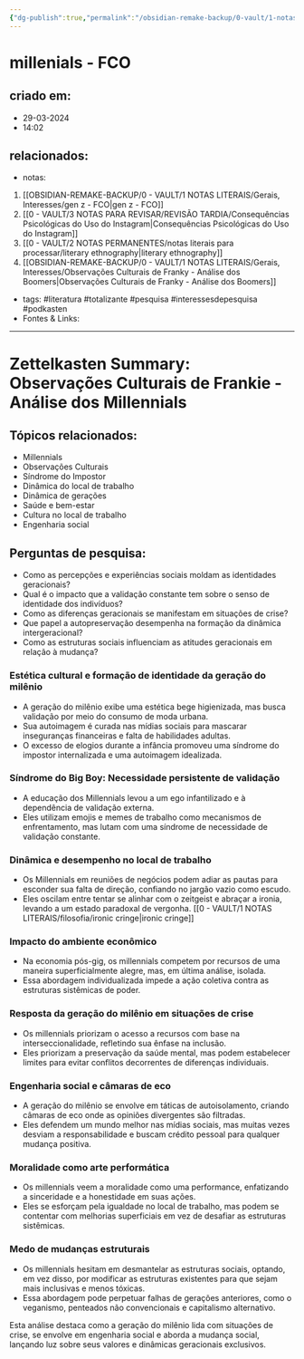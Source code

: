 ```yaml
---
{"dg-publish":true,"permalink":"/obsidian-remake-backup/0-vault/1-notas-literais/gerais-interesses/observacoes-culturais-de-frankie-analise-dos-millennials/","tags":["literatura","totalizante","pesquisa","interessesdepesquisa","podkasten"],"dgHomeLink":true,"dgShowLocalGraph":true,"dgShowFileTree":true,"dgEnableSearch":true,"noteIcon":""}
---
```


# millenials - FCO

## criado em: 
- 29-03-2024
- 14:02
## relacionados:
- notas:
1. [[OBSIDIAN-REMAKE-BACKUP/0 - VAULT/1 NOTAS LITERAIS/Gerais, Interesses/gen z - FCO\|gen z - FCO]]
2. [[0 - VAULT/3 NOTAS PARA REVISAR/REVISÃO TARDIA/Consequências Psicológicas do Uso do Instagram\|Consequências Psicológicas do Uso do Instagram]]
3. [[0 - VAULT/2 NOTAS PERMANENTES/notas literais para processar/literary ethnography\|literary ethnography]]
4. [[OBSIDIAN-REMAKE-BACKUP/0 - VAULT/1 NOTAS LITERAIS/Gerais, Interesses/Observações Culturais de Franky - Análise dos Boomers\|Observações Culturais de Franky - Análise dos Boomers]]
- tags: #literatura #totalizante #pesquisa #interessesdepesquisa #podkasten 
- Fontes & Links: 
---

# Zettelkasten Summary: Observações Culturais de Frankie - Análise dos Millennials

## Tópicos relacionados:
- Millennials
- Observações Culturais
- Síndrome do Impostor
- Dinâmica do local de trabalho
- Dinâmica de gerações
- Saúde e bem-estar
- Cultura no local de trabalho
- Engenharia social

## Perguntas de pesquisa:
- Como as percepções e experiências sociais moldam as identidades geracionais?
- Qual é o impacto que a validação constante tem sobre o senso de identidade dos indivíduos?
- Como as diferenças geracionais se manifestam em situações de crise?
- Que papel a autopreservação desempenha na formação da dinâmica intergeracional?
- Como as estruturas sociais influenciam as atitudes geracionais em relação à mudança?

### Estética cultural e formação de identidade da geração do milênio
- A geração do milênio exibe uma estética bege higienizada, mas busca validação por meio do consumo de moda urbana.
- Sua autoimagem é curada nas mídias sociais para mascarar inseguranças financeiras e falta de habilidades adultas.
- O excesso de elogios durante a infância promoveu uma síndrome do impostor internalizada e uma autoimagem idealizada.

### Síndrome do Big Boy: Necessidade persistente de validação
- A educação dos Millennials levou a um ego infantilizado e à dependência de validação externa.
- Eles utilizam emojis e memes de trabalho como mecanismos de enfrentamento, mas lutam com uma síndrome de necessidade de validação constante.

### Dinâmica e desempenho no local de trabalho
- Os Millennials em reuniões de negócios podem adiar as pautas para esconder sua falta de direção, confiando no jargão vazio como escudo.
- Eles oscilam entre tentar se alinhar com o zeitgeist e abraçar a ironia, levando a um estado paradoxal de vergonha. [[0 - VAULT/1 NOTAS LITERAIS/filosofia/ironic cringe\|ironic cringe]]

### Impacto do ambiente econômico
- Na economia pós-gig, os millennials competem por recursos de uma maneira superficialmente alegre, mas, em última análise, isolada.
- Essa abordagem individualizada impede a ação coletiva contra as estruturas sistêmicas de poder.

### Resposta da geração do milênio em situações de crise
- Os millennials priorizam o acesso a recursos com base na interseccionalidade, refletindo sua ênfase na inclusão.
- Eles priorizam a preservação da saúde mental, mas podem estabelecer limites para evitar conflitos decorrentes de diferenças individuais.

### Engenharia social e câmaras de eco
- A geração do milênio se envolve em táticas de autoisolamento, criando câmaras de eco onde as opiniões divergentes são filtradas.
- Eles defendem um mundo melhor nas mídias sociais, mas muitas vezes desviam a responsabilidade e buscam crédito pessoal para qualquer mudança positiva.

### Moralidade como arte performática
- Os millennials veem a moralidade como uma performance, enfatizando a sinceridade e a honestidade em suas ações.
- Eles se esforçam pela igualdade no local de trabalho, mas podem se contentar com melhorias superficiais em vez de desafiar as estruturas sistêmicas.

### Medo de mudanças estruturais
- Os millennials hesitam em desmantelar as estruturas sociais, optando, em vez disso, por modificar as estruturas existentes para que sejam mais inclusivas e menos tóxicas.
- Essa abordagem pode perpetuar falhas de gerações anteriores, como o veganismo, penteados não convencionais e capitalismo alternativo.

Esta análise destaca como a geração do milênio lida com situações de crise, se envolve em engenharia social e aborda a mudança social, lançando luz sobre seus valores e dinâmicas geracionais exclusivos.

